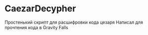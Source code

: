 # CaezarDecypher
Простенький скрипт для расшифровки кода цезаря
Написал для прочтения кода в Gravity Falls
